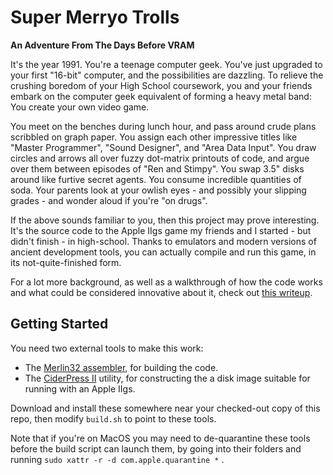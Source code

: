 # Super Merryo Trolls # 

**An Adventure From The Days Before VRAM**

It's the year 1991. You're a teenage computer geek. You've just upgraded to your first "16-bit" computer, and the possibilities are dazzling. To relieve the crushing boredom of your High School coursework, you and your friends embark on the computer geek equivalent of forming a heavy metal band: You create your own video game.

You meet on the benches during lunch hour, and pass around crude plans scribbled on graph paper. You assign each other impressive titles like "Master Programmer", "Sound Designer", and "Area Data Input". You draw circles and arrows all over fuzzy dot-matrix printouts of code, and argue over them between episodes of "Ren and Stimpy". You swap 3.5" disks around like furtive secret agents. You consume incredible quantities of soda. Your parents look at your owlish eyes - and possibly your slipping grades - and wonder aloud if you're "on drugs".

If the above sounds familiar to you, then this project may prove interesting.  It's the source code to the Apple IIgs game my friends and I started - but didn't finish - in high-school.  Thanks to emulators and modern versions of ancient development tools, you can actually compile and run this game, in its not-quite-finished form.

For a lot more background, as well as a walkthrough of how the code works and what could be considered innovative about it, check out [this writeup](http://garote.bdmonkeys.net/merryo_trolls/index.html).

## Getting Started ##

You need two external tools to make this work:

* The [Merlin32 assembler](https://brutaldeluxe.fr/products/crossdevtools/merlin/index.html), for building the code.
* The [CiderPress II](https://ciderpress2.com) utility, for constructing the a disk image suitable for running with an Apple IIgs.

Download and install these somewhere near your checked-out copy of this repo, then modify `build.sh` to point to these tools.

Note that if you're on MacOS you may need to de-quarantine these tools before the build script can launch them, by going into their folders and running `sudo xattr -r -d com.apple.quarantine *` .


